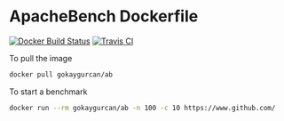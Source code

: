 # ApacheBench Dockerfile

[![Docker Build Status](https://img.shields.io/docker/build/gokaygurcan/ab.svg?style=for-the-badge&logo=docker&colorA=22b8eb)](https://hub.docker.com/r/gokaygurcan/ab/)
[![Travis CI](https://img.shields.io/travis/gokaygurcan/dockerfile-ab.svg?style=for-the-badge&logo=travis&colorA=39a85b)](https://travis-ci.org/gokaygurcan/dockerfile-ab)

To pull the image

```bash
docker pull gokaygurcan/ab
```

To start a benchmark

```bash
docker run --rm gokaygurcan/ab -n 100 -c 10 https://www.github.com/
```
